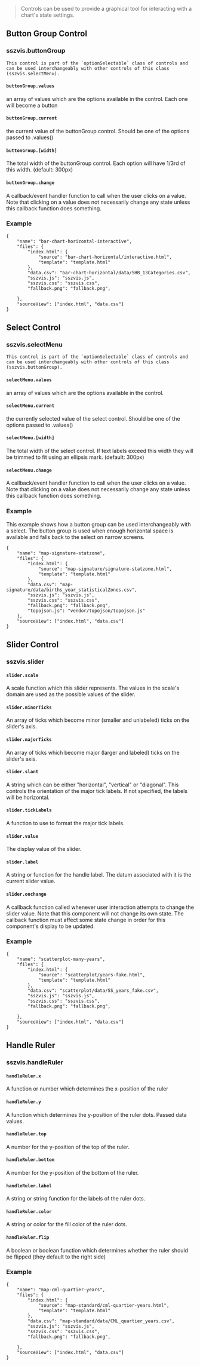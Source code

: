 > Controls can be used to provide a graphical tool for interacting with a chart's state settings.

## Button Group Control

### sszvis.buttonGroup

```hint|directive
This control is part of the `optionSelectable` class of controls and can be used interchangeably with other controls of this class (sszvis.selectMenu).
```

#### `buttonGroup.values`

an array of values which are the options available in the control. Each one will become a button

#### `buttonGroup.current`

the current value of the buttonGroup control. Should be one of the options passed to .values()

#### `buttonGroup.[width]`

The total width of the buttonGroup control. Each option will have 1/3rd of this width. (default: 300px)

#### `buttonGroup.change`

A callback/event handler function to call when the user clicks on a value. Note that clicking on a value does not necessarily change any state unless this callback function does something.

### Example

```project
{
    "name": "bar-chart-horizontal-interactive",
    "files": {
        "index.html": {
            "source": "bar-chart-horizontal/interactive.html",
            "template": "template.html"
        },
        "data.csv": "bar-chart-horizontal/data/SHB_13Categories.csv",
        "sszvis.js": "sszvis.js",
        "sszvis.css": "sszvis.css",
        "fallback.png": "fallback.png",

    },
    "sourceView": ["index.html", "data.csv"]
}
```

## Select Control

### sszvis.selectMenu

```hint|directive
This control is part of the `optionSelectable` class of controls and can be used interchangeably with other controls of this class (sszvis.buttonGroup).
```

#### `selectMenu.values`

an array of values which are the options available in the control.

#### `selectMenu.current`

the currently selected value of the select control. Should be one of the options passed to .values()

#### `selectMenu.[width]`

The total width of the select control. If text labels exceed this width they will be trimmed to fit using an ellipsis mark. (default: 300px)

#### `selectMenu.change`

A callback/event handler function to call when the user clicks on a value. Note that clicking on a value does not necessarily change any state unless this callback function does something.

### Example

This example shows how a button group can be used interchangeably with a select. The button group is used when enough horizontal space is available and falls back to the select on narrow screens.

```project
{
    "name": "map-signature-statzone",
    "files": {
        "index.html": {
            "source": "map-signature/signature-statzone.html",
            "template": "template.html"
        },
        "data.csv": "map-signature/data/births_year_statisticalZones.csv",
        "sszvis.js": "sszvis.js",
        "sszvis.css": "sszvis.css",
        "fallback.png": "fallback.png",
        "topojson.js": "vendor/topojson/topojson.js"
    },
    "sourceView": ["index.html", "data.csv"]
}
```

## Slider Control

### sszvis.slider

#### `slider.scale`

A scale function which this slider represents. The values in the scale's domain are used as the possible values of the slider.

#### `slider.minorTicks`

An array of ticks which become minor (smaller and unlabeled) ticks on the slider's axis.

#### `slider.majorTicks`

An array of ticks which become major (larger and labeled) ticks on the slider's axis.

#### `slider.slant`

A string which can be either "horizontal", "vertical" or "diagonal". This controls the orientation of the major tick labels. If not specified, the labels will be horizontal.

#### `slider.tickLabels`

A function to use to format the major tick labels.

#### `slider.value`

The display value of the slider.

#### `slider.label`

A string or function for the handle label. The datum associated with it is the current slider value.

#### `slider.onchange`

A callback function called whenever user interaction attempts to change the slider value. Note that this component will not change its own state. The callback function must affect some state change in order for this component's display to be updated.

### Example

```project
{
    "name": "scatterplot-many-years",
    "files": {
        "index.html": {
            "source": "scatterplot/years-fake.html",
            "template": "template.html"
        },
        "data.csv": "scatterplot/data/SS_years_fake.csv",
        "sszvis.js": "sszvis.js",
        "sszvis.css": "sszvis.css",
        "fallback.png": "fallback.png",

    },
    "sourceView": ["index.html", "data.csv"]
}
```

## Handle Ruler

### sszvis.handleRuler

#### `handleRuler.x`

A function or number which determines the x-position of the ruler

#### `handleRuler.y`

A function which determines the y-position of the ruler dots. Passed data values.

#### `handleRuler.top`

A number for the y-position of the top of the ruler.

#### `handleRuler.bottom`

A number for the y-position of the bottom of the ruler.

#### `handleRuler.label`

A string or string function for the labels of the ruler dots.

#### `handleRuler.color`

A string or color for the fill color of the ruler dots.

#### `handleRuler.flip`

A boolean or boolean function which determines whether the ruler should be flipped (they default to the right side)

### Example

```project
{
    "name": "map-cml-quartier-years",
    "files": {
        "index.html": {
            "source": "map-standard/cml-quartier-years.html",
            "template": "template.html"
        },
        "data.csv": "map-standard/data/CML_quartier_years.csv",
        "sszvis.js": "sszvis.js",
        "sszvis.css": "sszvis.css",
        "fallback.png": "fallback.png",

    },
    "sourceView": ["index.html", "data.csv"]
}
```
